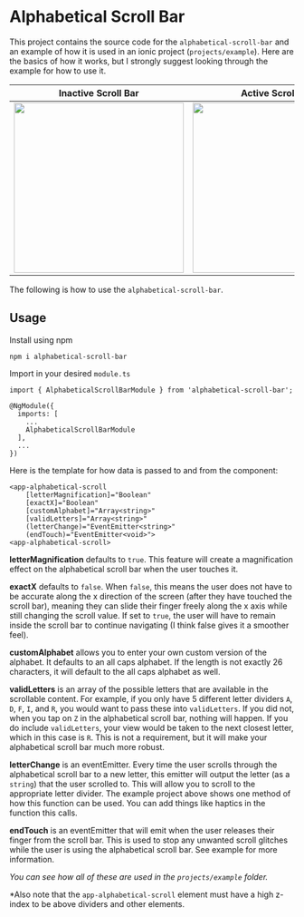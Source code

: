 # Alphabetical Scroll Bar

This project contains the source code for the `alphabetical-scroll-bar` and an example of how it is used in an ionic project (`projects/example`). Here are the basics of how it works, but I strongly suggest looking through the example for how to use it. 

Inactive Scroll Bar            |  Active Scroll Bar
:-------------------------:|:-------------------------:
<img src="https://github.com/mooalot/alphabetical-scroll-bar/tree/main/projects/example/src/assets/image2.PNG" width="300">  |  <img src="https://github.com/mooalot/alphabetical-scroll-bar/tree/main/projects/example/src/assets/image.PNG" width="300">


The following is how to use the `alphabetical-scroll-bar`.

## Usage

Install using npm

```
npm i alphabetical-scroll-bar
```
Import in your desired `module.ts`

```
import { AlphabeticalScrollBarModule } from 'alphabetical-scroll-bar';

@NgModule({
  imports: [
    ...
    AlphabeticalScrollBarModule
  ],
  ...
})
```

Here is the template for how data is passed to and from the component:

```
<app-alphabetical-scroll 
    [letterMagnification]="Boolean" 
    [exactX]="Boolean" 
    [customAlphabet]="Array<string>"
    [validLetters]="Array<string>" 
    (letterChange)="EventEmitter<string>"
    (endTouch)="EventEmitter<void>">
<app-alphabetical-scroll>
```

**letterMagnification** defaults to `true`. This feature will create a magnification effect on the alphabetical scroll bar when the user touches it.

**exactX** defaults to `false`. When `false`, this means the user does not have to be accurate along the x direction of the screen (after they have touched the scroll bar), meaning they can slide their finger freely along the x axis while still changing the scroll value. If set to `true`, the user will have to remain inside the scroll bar to continue navigating (I think false gives it a smoother feel).

**customAlphabet** allows you to enter your own custom version of the alphabet. It defaults to an all caps alphabet. If the length is not exactly 26 characters, it will default to the all caps alphabet as well. 

**validLetters** is an array of the possible letters that are available in the scrollable content. For example, if you only have 5 different letter dividers `A`, `D`, `F`, `I`, and `R`, you would want to pass these into `validLetters`. If you did not, when you tap on `Z` in the alphabetical scroll bar, nothing will happen. If you do include `validLetters`, your view would be taken to the next closest letter, which in this case is `R`. This is not a requirement, but it will make your alphabetical scroll bar much more robust.

**letterChange** is an eventEmitter. Every time the user scrolls through the alphabetical scroll bar to a new letter, this emitter will output the letter (as a `string`) that the user scrolled to. This will allow you to scroll to the appropriate letter divider. The example project above shows one method of how this function can be used. You can add things like haptics in the function this calls.

**endTouch** is an eventEmitter that will emit when the user releases their finger from the scroll bar. This is used to stop any unwanted scroll glitches while the user is using the alphabetical scroll bar. See example for more information. 

*You can see how all of these are used in the `projects/example` folder.*

*Also note that the `app-alphabetical-scroll` element must have a high z-index to be above dividers and other elements.